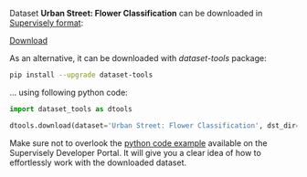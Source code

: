 Dataset **Urban Street: Flower Classification** can be downloaded in [Supervisely format](https://developer.supervisely.com/api-references/supervisely-annotation-json-format):

 [Download](https://assets.supervisely.com/supervisely-supervisely-assets-public/teams_storage/k/3/P4/g9hiOwLFjAV1ejpLz4jYTsYCqhe2nWt8fdT8qCESUSQfh20CWT28jpDsH3JW7lEQAJuTTrMwusnSQiaiwk7TcZrSpjjZcQyUiop8V4Rarbhp0VrV2FYrz1uRdLNE.tar)

As an alternative, it can be downloaded with *dataset-tools* package:
``` bash
pip install --upgrade dataset-tools
```

... using following python code:
``` python
import dataset_tools as dtools

dtools.download(dataset='Urban Street: Flower Classification', dst_dir='~/dataset-ninja/')
```
Make sure not to overlook the [python code example](https://developer.supervisely.com/getting-started/python-sdk-tutorials/iterate-over-a-local-project) available on the Supervisely Developer Portal. It will give you a clear idea of how to effortlessly work with the downloaded dataset.

